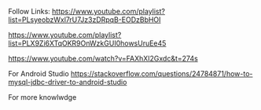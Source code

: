 Follow Links:
https://www.youtube.com/playlist?list=PLsyeobzWxl7rU7Jz3zDRpqB-EODzBbHOI

https://www.youtube.com/playlist?list=PLX9Zi6XTqOKR9OnWzkGUI0howsUruEe45

https://www.youtube.com/watch?v=FAXhXI2Gxdc&t=274s

For Android Studio
https://stackoverflow.com/questions/24784871/how-to-mysql-jdbc-driver-to-android-studio

For more knowlwdge
